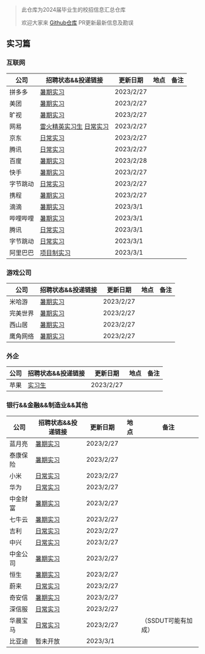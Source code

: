 > 此仓库为2024届毕业生的校招信息汇总仓库
>
> 欢迎大家来 [Github仓库](https://github.com/NAOSI-DLUT/Campus2024) PR更新最新信息及勘误

## 实习篇

### 互联网

| 公司     | 招聘状态&&投递链接                                           | 更新日期  | 地点 | 备注 |
| -------- | ------------------------------------------------------------ | --------- | ---- | ---- |
| 拼多多   | [暑期实习](https://careers.pinduoduo.com/campus/intern)      | 2023/2/27 |      |      |
| 美团     | [暑期实习](https://zhaopin.meituan.com/web/campus)           | 2023/2/27 |      |      |
| 旷视     | [暑期实习](https://app.mokahr.com/campus-recruitment/megviihr/38642#/) | 2023/2/27 |      |      |
| 网易     | [雷火精英实习生](https://leihuo.163.com/campus/#/research?channel=EiCweVfK)  [日常实习](https://hr.163.com/job-list.html?workType=1) | 2023/2/27 |      |      |
| 京东     | [日常实习](https://zhaopin.jd.com/web/job/trainee_job_info_list/5?time=1675865634536) | 2023/2/27 |      |      |
| 腾讯     | [日常实习](https://join.qq.com/post.html?pid=2&amp;query=2_75%2C2_76%2C2_77%2C2_84%2C2_93%2C2_231%2Cp_2&time=1675865633560&query=p_2) | 2023/2/27 |      |      |
| 百度     | [暑期实习](https://talent.baidu.com/jobs/list?time=1675865632521) | 2023/2/28 |      |      |
| 快手     | [暑期实习](https://zhaopin.kuaishou.cn/recruit/e/?time=1675865631504#/official/trainee/?workLocationCode=domestic&name=%E6%9A%91%E6%9C%9F%E5%AE%9E%E4%B9%A0) | 2023/2/27 |      |      |
| 字节跳动 | [日常实习](https://jobs.bytedance.com/campus/position?keywords=&category=&location=&project=&type=3&job_hot_flag=&current=1&limit=10&functionCategory=) | 2023/2/27 |      |      |
| 携程     | [暑期实习](https://campus.ctrip.com/campus-recruitment/trip/37757/#/page/%E6%A0%A1%E6%8B%9B%E9%A1%B9%E7%9B%AE) | 2023/2/27 |      |      |
| 滴滴     | [暑期实习](https://app.mokahr.com/apply/didiglobal/6222#/)   | 2023/3/1  |      |      |
| 哔哩哔哩 | [暑期实习](https://jobs.bilibili.com/campus/positions?type=0) | 2023/3/1  |      |      |
| 腾讯     | [日常实习](https://join.qq.com/post.html?pid=1&query=p_2)    | 2023/3/1  |      |      |
| 字节跳动 | [日常实习](https://jobs.bytedance.com/campus/position?keywords=&category=&location=&type=3&job_hot_flag=) | 2023/3/1  |      |      |
| 阿里巴巴 | [项目制实习](https://talent.alibaba.com/campus/position-list?campusType=talentPlan&lang=zh) | 2023/3/1  |      |      |

### 游戏公司

| 公司     | 招聘状态&&投递链接                                           | 更新日期  | 地点 | 备注 |
| -------- | ------------------------------------------------------------ | --------- | ---- | ---- |
| 米哈游   | [暑期实习](https://campus.mihoyo.com/#/campus/position)      | 2023/2/27 |      |      |
| 完美世界 | [暑期实习](https://jobs.games.wanmei.com/school.html)        | 2023/2/27 |      |      |
| 西山居   | [暑期实习](https://app.mokahr.com/campus-recruitment/xishanju/37430#/) | 2023/2/27 |      |      |
| 鹰角网络 | [暑期实习](https://jobs.hypergryph.com/campus_apply/hypergryph/26326#/) | 2023/2/27 |      |      |


### 外企

| 公司 | 招聘状态&&投递链接                                           | 更新日期  | 地点 | 备注 |
| ---- | ------------------------------------------------------------ | --------- | ---- | ---- |
| 苹果 | [实习生](https://jobs.apple.com/zh-cn/search?location=china-CHNC&team=internships-STDNT-INTRN+corporate-STDNT-CORP&cid=social_all_china_wechat_china_students_opportunities&board_id=JB089) | 2023/2/27 |      |      |

### 银行&&金融&&制造业&&其他

| 公司     | 招聘状态&&投递链接                                           | 更新日期  | 地点 | 备注 |
| -------- | ------------------------------------------------------------ | --------- | ---- | ---- |
| 蓝月亮   | [暑期实习](http://talent.bluemoon.com.cn/talent/recruit/#/bluemoon/campus/internStudent) | 2023/2/27 |      |      |
| 泰康保险 | [暑期实习](http://jobtaikang.zhiye.com/internlist?k=&c=-1&subcity=&subcitys=&p=1^-1,3^-1&day=-1&sort=1&PageIndex=1&class=1#this) | 2023/2/27 |      |      |
| 小米     | [日常实习](https://xiaomi.jobs.f.mioffice.cn/internship/?spread=6AA3R7B) | 2023/2/27 |      |      |
| 华为     | [日常实习](https://career.huawei.com/reccampportal/portal5/campus-recruitment.html?jobTypes=0#jobList) | 2023/2/27 |      |      |
| 中金财富 | [暑期实习](https://cicc.m.zhiye.com/#/jobs?jc=2&search=true&ky=&c1=1_4&c=&code=&RewardJob=0&jobads=&shareid=&token=) | 2023/2/27 |      |      |
| 七牛云   | [暑期实习](https://campus.qiniu.com/campus-recruitment/qiniuyun/73989#/) | 2023/2/27 |      |      |
| 吉利     | [日常实习](https://campus.geely.com/hcm-web/#/jobs/school?studentTypes=2) | 2023/2/27 |      |      |
| 中兴     | [日常实习](https://app.mokahr.com/campus-recruitment/zte/46903#/jobs?project=100010504&zhineng=72363&page=1) | 2023/2/27 |      |      |
| 中金公司 | [暑期实习](https://cicc.zhiye.com/summer?k=&c=-1&p=3^-1,1^8&day=-1&PageIndex=1&pc=&class=2#zw) | 2023/2/27 |      |      |
| 恒生     | [暑期实习](https://campus.hundsun.com/intern/jobs)           | 2023/2/27 |      |      |
| 蔚来     | [日常实习](https://nio.jobs.feishu.cn/intern/position/)      | 2023/2/27 |      |      |
| 奇安信   | [暑期实习](https://campus.qianxin.com/campus/intern)         | 2023/2/27 |      |      |
| 深信服   | [日常实习](https://hr.sangfor.com/campucompon/schoolRecruitment/trainee) | 2023/2/27 |      |      |
| 华晨宝马 | [日常实习](http://www.bmw-brilliance.cn/cn/zh/career/future-talent-program/index.html) | 2023/2/27 |      | （SSDUT可能有加成）     |
| 比亚迪 | 暂未开放 | 2023/3/1 | |  |
